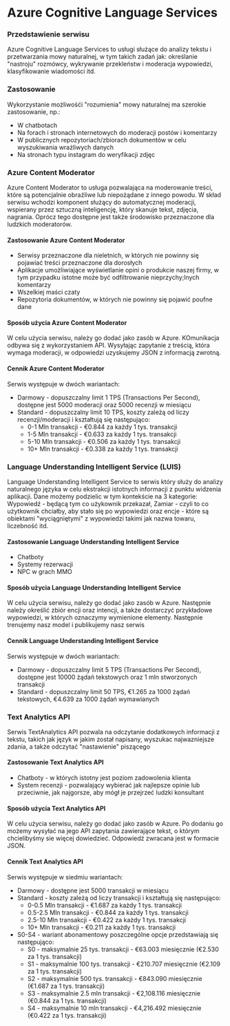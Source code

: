 # Azure Cognitive Language Services

### Przedstawienie serwisu

Azure Cognitive Language Services to usługi służące do analizy tekstu i przetwarzania mowy naturalnej, w tym takich zadań jak: określanie "nastroju" rozmówcy, wykrywanie przekleństw i moderacja wypowiedzi, klasyfikowanie wiadomości itd. 

### Zastosowanie
Wykorzystanie możliwośći "rozumienia" mowy naturalnej ma szerokie zastosowanie, np.: 
 * W chatbotach
 * Na forach i stronach internetowych do moderacji postów i komentarzy
 * W publicznych repozytoriach/zbiorach dokumentów w celu wyszukiwania wrażliwych danych 
 * Na stronach typu instagram do weryfikacji zdjęc
 

### Azure Content Moderator
Azure Content Moderator to usługa pozwalająca na moderowanie treści, które są potencjalnie obraźliwe lub niepożądane z innego powodu. W skład serwisu wchodzi komponent służący do automatycznej moderacji, wspierany przez sztuczną inteligencję, który skanuje tekst, zdjęcia, nagrania. Oprócz tego dostępne jest także środowisko przeznaczone dla ludzkich moderatorów. 

#### Zastosowanie Azure Content Moderator
 * Serwisy przeznaczone dla nieletnich, w których nie powinny się pojawiać treści przeznaczone dla dorosłych
 * Aplikacje umożliwiające wyświetlanie opini o produkcie naszej firmy, w tym przypadku istotne może być odfiltrowanie nieprzychy;lnych komentarzy
 * Wszelkiej maści czaty
 * Repozytoria dokumentów, w których nie powinny się pojawić poufne dane
 
#### Sposób użycia Azure Content Moderator
W celu użycia serwisu, należy go dodać jako zasób w Azure. KOmunikacja odbywa się z wykorzystaniem API. Wysyłając zapytanie z treścią, która wymaga moderacji, w odpowiedzi uzyskujemy JSON z informacją zwrotną.

#### Cennik Azure Content Moderator
Serwis występuje w dwóch wariantach:
 * Darmowy - dopuszczalny limit 1 TPS (Transactions Per Second), dostępne jest 5000 moderacji oraz 5000 recenzji w miesiącu
 * Standard - dopuszczalny limit 10 TPS, koszty zależą od liczy recenzji/moderacji i kształtują się następująco:
	* 0-1 Mln transakcji	- €0.844 za każdy 1 tys. transakcji
	* 1-5 Mln transakcji	- €0.633 za każdy 1 tys. transakcji
	* 5-10 Mln transakcji	- €0.506 za każdy 1 tys. transakcji
	* 10+ Mln transakcji	- €0.338 za każdy 1 tys. transakcji
	
### Language Understanding Intelligent Service (LUIS)
Language Understanding Intelligent Service to serwis który służy do analizy naturalnego języka w celu ekstrakcji istotnych informacji z punktu widzenia aplikacji. Dane możemy podzielic w tym kontekście na 3 kategorie: Wypowiedź - będącą tym co użykownik przekazał, Zamiar - czyli to co użytkownik chciałby, aby stało się po wypowiedzi oraz encje - które są obiektami "wyciągniętymi" z wypowiedzi takimi jak nazwa towaru, liczebność itd. 

#### Zastosowanie Language Understanding Intelligent Service
 * Chatboty
 * Systemy rezerwacji
 * NPC w grach MMO
 
#### Sposób użycia Language Understanding Intelligent Service
W celu użycia serwisu, należy go dodać jako zasób w Azure. Następnie należy określić zbiór encji oraz intencji, a także dostarczyć przykładowe wypowiedzi, w których oznaczymy wymienione elementy. Następnie trenujemy nasz model i publikujemy nasz serwis

#### Cennik Language Understanding Intelligent Service
Serwis występuje w dwóch wariantach:
 * Darmowy - dopuszczalny limit 5 TPS (Transactions Per Second), dostępne jest 10000 żądań tekstowych oraz 1 mln stworzonych transakcji
 * Standard - dopuszczalny limit 50 TPS, €1.265 za 1000 żądań tekstowych, €4.639 za 1000 żądań wymawianych
 
### Text Analytics API
Serwis TextAnalytics API pozwala na odczytanie dodatkowych informacji z tekstu, takich jak język w jakim został napisany, wyszukac najwazniejsze zdania, a także odczytać "nastawienie" piszącego

#### Zastosowanie Text Analytics API
 * Chatboty - w których istotny jest poziom zadowolenia klienta
 * System recenzji - pozwalający wybierać jak najlepsze opinie lub przeciwnie, jak najgorsze, aby mógł je przejrzeć ludzki konsultant
 
#### Sposób użycia Text Analytics API
W celu użycia serwisu, należy go dodać jako zasób w Azure. Po dodaniu go możemy wysyłać na jego API zapytania zawierające tekst, o którym chcielibyśmy sie więcej dowiedzieć. Odpowiedź zwracana jest w formacie JSON.

#### Cennik Text Analytics API
Serwis występuje w siedmiu wariantach:
 * Darmowy - dostępne jest 5000 transakcji w miesiącu
 * Standard - koszty zależą od liczy transakcji i kształtują się następująco:
	* 0-0.5 Mln transakcji		- €1.687 za każdy 1 tys. transakcji
	* 0.5-2.5 Mln transakcji	- €0.844 za każdy 1 tys. transakcji
	* 2.5-10 Mln transakcji		- €0.422 za każdy 1 tys. transakcji
	* 10+ Mln transakcji		- €0.211 za każdy 1 tys. transakcji
 * S0-S4 - wariant abonamentowy poszczególne opcje przedstawiają się następująco:
	* S0 - maksymalnie 25 tys. transakcji	- €63.003 miesięcznie (€2.530 za 1 tys. transakcji)
	* S1 - maksymalnie 100 tys. transakcji	- €210.707 miesięcznie (€2.109 za 1 tys. transakcji)
	* S2 - maksymalnie 500 tys. transakcji	- €843.090 miesięcznie (€1.687 za 1 tys. transakcji)
	* S3 - maksymalnie 2.5 mln transakcji	- €2,108.116 miesięcznie (€0.844  za 1 tys. transakcji)
	* S4 - maksymalnie 10 mln transakcji	- €4,216.492 miesięcznie (€0.422 za 1 tys. transakcji)